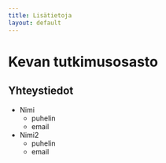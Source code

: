 ```yaml
---
title: Lisätietoja
layout: default
---
```


Kevan tutkimusosasto
==================

Yhteystiedot
------------------

- Nimi
    - puhelin
    - email
- Nimi2
    - puhelin
    - email    
